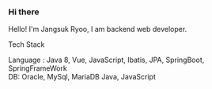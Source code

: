### Hi there 

Hello! I'm Jangsuk Ryoo, I am backend web developer.

Tech Stack

Language : Java 8, Vue, JavaScript, Ibatis, JPA, SpringBoot, SpringFrameWork <br>
DB: Oracle, MySql, MariaDB Java, JavaScript


<!--
**JangsukRyoo/JangsukRyoo** is a ✨ _special_ ✨ repository because its `README.md` (this file) appears on your GitHub profile.

Here are some ideas to get you started:

- 🔭 I’m currently working on ...
- 🌱 I’m currently learning ...
- 👯 I’m looking to collaborate on ...
- 🤔 I’m looking for help with ...
- 💬 Ask me about ...
- 📫 How to reach me: ...
- 😄 Pronouns: ...
- ⚡ Fun fact: ...
-->
